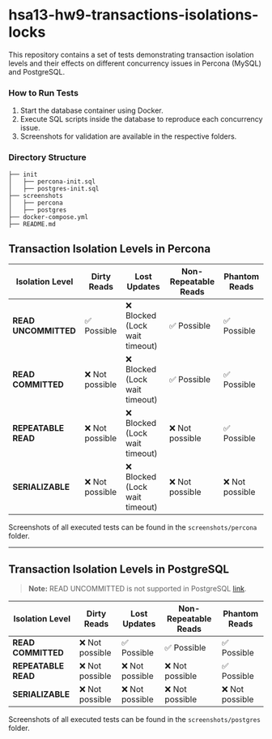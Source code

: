 # hsa13-hw9-transactions-isolations-locks

This repository contains a set of tests demonstrating transaction isolation levels and their effects on different concurrency issues in Percona (MySQL) and PostgreSQL.

### How to Run Tests
1. Start the database container using Docker.
2. Execute SQL scripts inside the database to reproduce each concurrency issue.
3. Screenshots for validation are available in the respective folders.

### Directory Structure
```
├── init
│   ├── percona-init.sql
│   ├── postgres-init.sql
├── screenshots
│   ├── percona
│   ├── postgres
├── docker-compose.yml
├── README.md
```


## Transaction Isolation Levels in Percona

| **Isolation Level**   | **Dirty Reads** | **Lost Updates** | **Non-Repeatable Reads** | **Phantom Reads** |
|-----------------------|----------------|------------------|--------------------------|------------------|
| **READ UNCOMMITTED**  | ✅ Possible    | ❌ Blocked (Lock wait timeout) | ✅ Possible  | ✅ Possible  |
| **READ COMMITTED**    | ❌ Not possible | ❌ Blocked (Lock wait timeout) | ✅ Possible  | ✅ Possible  |
| **REPEATABLE READ**   | ❌ Not possible | ❌ Blocked (Lock wait timeout) | ❌ Not possible | ✅ Possible  |
| **SERIALIZABLE**      | ❌ Not possible | ❌ Blocked (Lock wait timeout) | ❌ Not possible | ❌ Not possible  |

Screenshots of all executed tests can be found in the `screenshots/percona` folder.

---

## Transaction Isolation Levels in PostgreSQL

> **Note:** READ UNCOMMITTED is not supported in PostgreSQL [link](https://www.postgresql.org/docs/current/transaction-iso.html).

| **Isolation Level**   | **Dirty Reads** | **Lost Updates** | **Non-Repeatable Reads** | **Phantom Reads** |
|-----------------------|----------------|------------------|--------------------------|------------------|
| **READ COMMITTED**    | ❌ Not possible | ✅ Possible | ✅ Possible  | ✅ Possible  |
| **REPEATABLE READ**   | ❌ Not possible | ❌ Not possible | ❌ Not possible | ✅ Possible  |
| **SERIALIZABLE**      | ❌ Not possible | ❌ Not possible | ❌ Not possible | ❌ Not possible |

Screenshots of all executed tests can be found in the `screenshots/postgres` folder.



